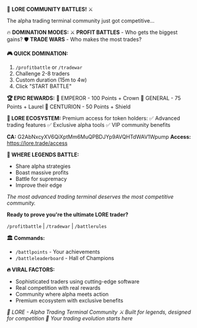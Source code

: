 🌟 **LORE COMMUNITY BATTLES!** ⚔️

The alpha trading terminal community just got competitive...

🔥 **DOMINATION MODES:**
⚔️ **PROFIT BATTLES** - Who gets the biggest gains?
🛡️ **TRADE WARS** - Who makes the most trades?

**🎮 QUICK DOMINATION:**
1. `/profitbattle` or `/tradewar` 
2. Challenge 2-8 traders
3. Custom duration (15m to 4w)
4. Click "START BATTLE"

**🏆 EPIC REWARDS:**
🥇 EMPEROR - 100 Points + Crown
🥈 GENERAL - 75 Points + Laurel
🥉 CENTURION - 50 Points + Shield

**🌟 LORE ECOSYSTEM:**
Premium access for token holders:
✅ Advanced trading features
✅ Exclusive alpha tools
✅ VIP community benefits

**CA:** G2AbNxcyXV6QiXptMm6MuQPBDJYp9AVQHTdWAV1Wpump
**Access:** https://lore.trade/access

**🎯 WHERE LEGENDS BATTLE:**
- Share alpha strategies
- Boast massive profits
- Battle for supremacy  
- Improve their edge

*The most advanced trading terminal deserves the most competitive community.*

**Ready to prove you're the ultimate LORE trader?**

`/profitbattle` | `/tradewar` | `/battlerules`

**🏛️ Commands:**
- `/battlpoints` - Your achievements
- `/battleleaderboard` - Hall of Champions

**🔥 VIRAL FACTORS:**
- Sophisticated traders using cutting-edge software
- Real competition with real rewards
- Community where alpha meets action
- Premium ecosystem with exclusive benefits

*🌟 LORE - Alpha Trading Terminal Community*
*⚔️ Built for legends, designed for competition*
*🚀 Your trading evolution starts here* 